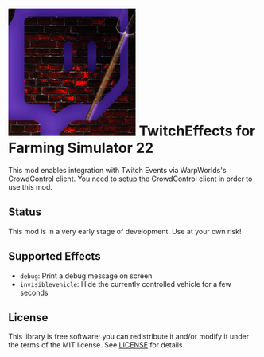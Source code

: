 # ![store.png](img/store.png) TwitchEffects for Farming Simulator 22
This mod enables integration with Twitch Events via WarpWorlds's CrowdControl client. You need to setup the CrowdControl client in order to use this mod.


## Status
This mod is in a very early stage of development. Use at your own risk!


## Supported Effects
* `debug`: Print a debug message on screen
* `invisiblevehicle`: Hide the currently controlled vehicle for a few seconds


## License
This library is free software; you can redistribute it and/or modify it under
the terms of the MIT license. See [LICENSE](LICENSE) for details.
